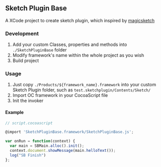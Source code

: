 ## Sketch Plugin Base

A XCode project to create sketch plugin, which inspired by [magicsketch](https://blog.magicsketch.io/beginning-sketch-plugins-development-in-xcode-2ee562352798)


### Development

1. Add your custom Classes, properties and methods into `./SketchPluginBase` folder
2. Modify framework's name within the whole project as you wish
3. Build project


### Usage

1. Just copy `./Products/${framework_name}.framework` into your custom Sketch Plugin folder, such as `test.sketchplugin/Contents/Sketch/`
2. Import OC framework in your CocoaScript file
3. Init the invoker


#### Example

```javascript
// script.cocoascript

@import 'SketchPluginBase.framework/SketchPluginBase.js';

var onRun = function(context) {
  var main = SBMain.alloc().init();
  context.document.showMessage(main.helloText());
  log("SB Finish")
};
```
